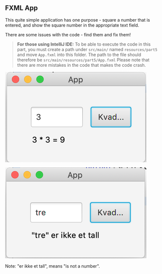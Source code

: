 ## FXML App

This quite simple application has one purpose - square a number that is entered,
and show the square number in the appropriate text field.

There are some issues with the code - find them and fix them!

> **For those using IntelliJ IDE:** To be able to execute the code in this part, you must create a path under `src/main/` named `resources/part5` and move `App.fxml` into this folder. The path to the file should therefore be `src/main/resources/part5/App.fxml` Please note that there are more mistakes in the code that makes the code crash.

![Example 1:](App1.png)

![Example 2:](App2.png)

Note: "er ikke et tall", means "is not a number".
